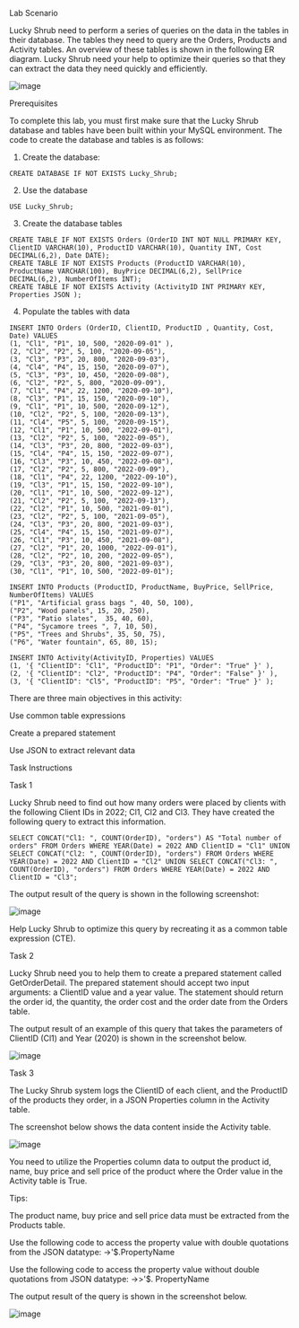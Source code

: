 Lab Scenario

Lucky Shrub need to perform a series of queries on the data in the tables in their database. The tables they need to query are the Orders, Products and Activity tables. An overview of these tables is shown in the following ER diagram. Lucky Shrub need your help to optimize their queries so that they can extract the data they need quickly and efficiently.  

![image](https://github.com/janaom/Meta-Database-Engineer-Professional-Certificate/assets/83917694/bab05e05-428f-4d7b-baee-45aee89a17d5)


Prerequisites

To complete this lab, you must first make sure that the Lucky Shrub database and tables have been built within your MySQL environment. The code to create the database and tables is as follows:

1. Create the database:
```
CREATE DATABASE IF NOT EXISTS Lucky_Shrub;
```

2. Use the database
```
USE Lucky_Shrub;
```

3. Create the database tables

```
CREATE TABLE IF NOT EXISTS Orders (OrderID INT NOT NULL PRIMARY KEY, ClientID VARCHAR(10), ProductID VARCHAR(10), Quantity INT, Cost DECIMAL(6,2), Date DATE);
CREATE TABLE IF NOT EXISTS Products (ProductID VARCHAR(10), ProductName VARCHAR(100), BuyPrice DECIMAL(6,2), SellPrice DECIMAL(6,2), NumberOfItems INT);
CREATE TABLE IF NOT EXISTS Activity (ActivityID INT PRIMARY KEY, Properties JSON ); 
```
4. Populate the tables with data

```
INSERT INTO Orders (OrderID, ClientID, ProductID , Quantity, Cost, Date) VALUES 
(1, "Cl1", "P1", 10, 500, "2020-09-01" ), 
(2, "Cl2", "P2", 5, 100, "2020-09-05"), 
(3, "Cl3", "P3", 20, 800, "2020-09-03"), 
(4, "Cl4", "P4", 15, 150, "2020-09-07"), 
(5, "Cl3", "P3", 10, 450, "2020-09-08"), 
(6, "Cl2", "P2", 5, 800, "2020-09-09"), 
(7, "Cl1", "P4", 22, 1200, "2020-09-10"), 
(8, "Cl3", "P1", 15, 150, "2020-09-10"), 
(9, "Cl1", "P1", 10, 500, "2020-09-12"), 
(10, "Cl2", "P2", 5, 100, "2020-09-13"), 
(11, "Cl4", "P5", 5, 100, "2020-09-15"),
(12, "Cl1", "P1", 10, 500, "2022-09-01"), 
(13, "Cl2", "P2", 5, 100, "2022-09-05"), 
(14, "Cl3", "P3", 20, 800, "2022-09-03"), 
(15, "Cl4", "P4", 15, 150, "2022-09-07"), 
(16, "Cl3", "P3", 10, 450, "2022-09-08"), 
(17, "Cl2", "P2", 5, 800, "2022-09-09"), 
(18, "Cl1", "P4", 22, 1200, "2022-09-10"), 
(19, "Cl3", "P1", 15, 150, "2022-09-10"), 
(20, "Cl1", "P1", 10, 500, "2022-09-12"), 
(21, "Cl2", "P2", 5, 100, "2022-09-13"),  
(22, "Cl2", "P1", 10, 500, "2021-09-01"), 
(23, "Cl2", "P2", 5, 100, "2021-09-05"), 
(24, "Cl3", "P3", 20, 800, "2021-09-03"), 
(25, "Cl4", "P4", 15, 150, "2021-09-07"), 
(26, "Cl1", "P3", 10, 450, "2021-09-08"), 
(27, "Cl2", "P1", 20, 1000, "2022-09-01"), 
(28, "Cl2", "P2", 10, 200, "2022-09-05"), 
(29, "Cl3", "P3", 20, 800, "2021-09-03"), 
(30, "Cl1", "P1", 10, 500, "2022-09-01"); 
```

```
INSERT INTO Products (ProductID, ProductName, BuyPrice, SellPrice, NumberOfItems) VALUES 
("P1", "Artificial grass bags ", 40, 50, 100), 
("P2", "Wood panels", 15, 20, 250), 
("P3", "Patio slates",  35, 40, 60), 
("P4", "Sycamore trees ", 7, 10, 50), 
("P5", "Trees and Shrubs", 35, 50, 75), 
("P6", "Water fountain", 65, 80, 15);
```

```
INSERT INTO Activity(ActivityID, Properties) VALUES  
(1, '{ "ClientID": "Cl1", "ProductID": "P1", "Order": "True" }' ),  
(2, '{ "ClientID": "Cl2", "ProductID": "P4", "Order": "False" }' ),  
(3, '{ "ClientID": "Cl5", "ProductID": "P5", "Order": "True" }' );
```

There are three main objectives in this activity: 

Use common table expressions

Create a prepared statement

Use JSON to extract relevant data


Task Instructions

Task 1

Lucky Shrub need to find out how many orders were placed by clients with the following Client IDs in 2022; Cl1, Cl2 and Cl3. They have created the following query to extract this information.  
```
SELECT CONCAT("Cl1: ", COUNT(OrderID), "orders") AS "Total number of orders" FROM Orders WHERE YEAR(Date) = 2022 AND ClientID = "Cl1" UNION SELECT CONCAT("Cl2: ", COUNT(OrderID), "orders") FROM Orders WHERE YEAR(Date) = 2022 AND ClientID = "Cl2" UNION SELECT CONCAT("Cl3: ", COUNT(OrderID), "orders") FROM Orders WHERE YEAR(Date) = 2022 AND ClientID = "Cl3"; 
```

The output result of the query is shown in the following screenshot:

 ![image](https://github.com/janaom/Meta-Database-Engineer-Professional-Certificate/assets/83917694/6705b64c-7df0-44d2-9a42-c7cb601b499a)


Help Lucky Shrub to optimize this query by recreating it as a common table expression (CTE).


Task 2 

Lucky Shrub need you to help them to create a prepared statement called GetOrderDetail. The prepared statement should accept two input arguments: a ClientID value and a year value. The statement should return the order id, the quantity, the order cost and the order date from the Orders table.

The output result of an example of this query that takes the parameters of ClientID (Cl1) and Year (2020) is shown in the screenshot below.

![image](https://github.com/janaom/Meta-Database-Engineer-Professional-Certificate/assets/83917694/62d300be-c389-483d-8e4f-ff809b4ed98a)


Task 3

The Lucky Shrub system logs the ClientID of each client, and the ProductID of the products they order, in a JSON Properties column in the Activity table.

The screenshot below shows the data content inside the Activity table.

![image](https://github.com/janaom/Meta-Database-Engineer-Professional-Certificate/assets/83917694/472ffbe5-2cfd-4ef7-b08a-3b27335bd6a5)


You need to utilize the Properties column data to output the product id, name, buy price and sell price of the product where the Order value in the Activity table is True.

Tips:

The product name, buy price and sell price data must be extracted from the Products table.

Use the following code to access the property value with double quotations from the JSON datatype: ->'$.PropertyName 

Use the following code to access the property value without double quotations from JSON datatype: ->>'$. PropertyName  

The output result of the query is shown in the screenshot below.

![image](https://github.com/janaom/Meta-Database-Engineer-Professional-Certificate/assets/83917694/46dfc360-f1ab-43f9-93c4-7637e7d556ed)

